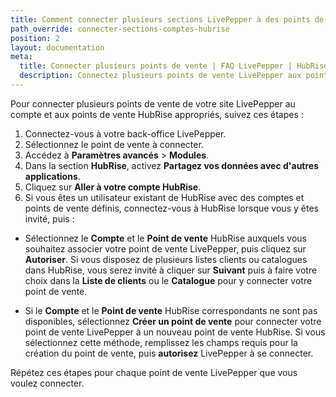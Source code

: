 ```yaml
---
title: Comment connecter plusieurs sections LivePepper à des points de vente HubRise ?
path_override: connecter-sections-comptes-hubrise
position: 2
layout: documentation
meta:
  title: Connecter plusieurs points de vente | FAQ LivePepper | HubRise
  description: Connectez plusieurs points de vente LivePepper aux points de vente correspondants dans HubRise.
---
```


Pour connecter plusieurs points de vente de votre site LivePepper au compte et aux points de vente HubRise appropriés, suivez ces étapes :

1. Connectez-vous à votre back-office LivePepper.
2. Sélectionnez le point de vente à connecter.
3. Accédez à **Paramètres avancés** > **Modules**.
4. Dans la section **HubRise**, activez **Partagez vos données avec d'autres applications**.
5. Cliquez sur **Aller à votre compte HubRise**.
6. Si vous êtes un utilisateur existant de HubRise avec des comptes et points de vente définis, connectez-vous à HubRise lorsque vous y êtes invité, puis :

- Sélectionnez le **Compte** et le **Point de vente** HubRise auxquels vous souhaitez associer votre point de vente LivePepper, puis cliquez sur **Autoriser**. Si vous disposez de plusieurs listes clients ou catalogues dans HubRise, vous serez invité à cliquer sur **Suivant** puis à faire votre choix dans la **Liste de clients** ou le **Catalogue** pour y connecter votre point de vente.

- Si le **Compte** et le **Point de vente** HubRise correspondants ne sont pas disponibles, sélectionnez **Créer un point de vente** pour connecter votre point de vente LivePepper à un nouveau point de vente HubRise. Si vous sélectionnez cette méthode, remplissez les champs requis pour la création du point de vente, puis **autorisez** LivePepper à se connecter.

Répétez ces étapes pour chaque point de vente LivePepper que vous voulez connecter.
